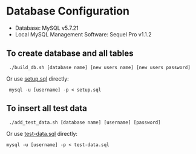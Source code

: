 # Database Configuration

- Database: MySQL v5.7.21
- Local MySQL Management Software: Sequel Pro v1.1.2

## To create database and all tables
```
 ./build_db.sh [database name] [new users name] [new users password]
```

Or use [setup.sql](setup.sql) directly:

``` mysql -u [username] -p < setup.sql```

## To insert all test data
```
 ./add_test_data.sh [database name] [username] [password]
```

Or use [test-data.sql](test-data.sql) directly:

```mysql -u [username] -p < test-data.sql```
